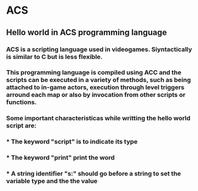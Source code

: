 # ACS
## Hello world in ACS programming language

### ACS is a scripting language used in videogames.  Siyntactically is similar to C but is less flexible.

### This programming language is compiled using ACC and the scripts can be executed in a variety of methods, such as being attached to in-game actors, execution through level triggers arround each map or also by invocation from other scripts or functions.

### Some important characteristicas while writting the hello world script are:
### * The keyword "script" is to indicate its type
### * The keyword "print" print the word
### * A string identifier "s:" should go before a string to set the variable type and the the value